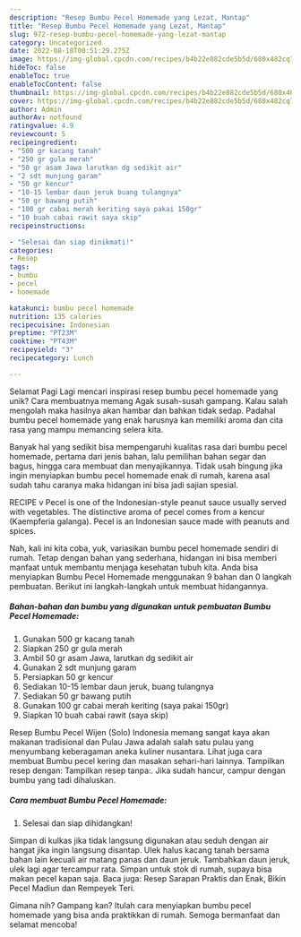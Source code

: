 ```yaml
---
description: "Resep Bumbu Pecel Homemade yang Lezat, Mantap"
title: "Resep Bumbu Pecel Homemade yang Lezat, Mantap"
slug: 972-resep-bumbu-pecel-homemade-yang-lezat-mantap
category: Uncategorized
date: 2022-08-18T00:51:29.275Z
image: https://img-global.cpcdn.com/recipes/b4b22e882cde5b5d/680x482cq70/bumbu-pecel-homemade-foto-resep-utama.jpg
hideToc: false
enableToc: true
enableTocContent: false
thumbnail: https://img-global.cpcdn.com/recipes/b4b22e882cde5b5d/680x482cq70/bumbu-pecel-homemade-foto-resep-utama.jpg
cover: https://img-global.cpcdn.com/recipes/b4b22e882cde5b5d/680x482cq70/bumbu-pecel-homemade-foto-resep-utama.jpg
author: Admin
authorAv: notfound
ratingvalue: 4.9
reviewcount: 5
recipeingredient:
- "500 gr kacang tanah"
- "250 gr gula merah"
- "50 gr asam Jawa larutkan dg sedikit air"
- "2 sdt munjung garam"
- "50 gr kencur"
- "10-15 lembar daun jeruk buang tulangnya"
- "50 gr bawang putih"
- "100 gr cabai merah keriting saya pakai 150gr"
- "10 buah cabai rawit saya skip"
recipeinstructions:

- "Selesai dan siap dinikmati!"
categories:
- Resep
tags:
- bumbu
- pecel
- homemade

katakunci: bumbu pecel homemade 
nutrition: 135 calories
recipecuisine: Indonesian
preptime: "PT23M"
cooktime: "PT43M"
recipeyield: "3"
recipecategory: Lunch

---
```



Selamat Pagi Lagi mencari inspirasi resep bumbu pecel homemade yang unik? Cara membuatnya memang Agak susah-susah gampang. Kalau salah mengolah maka hasilnya akan hambar dan bahkan tidak sedap. Padahal bumbu pecel homemade yang enak harusnya kan memiliki aroma dan cita rasa yang mampu memancing selera kita.


Banyak hal yang sedikit bisa mempengaruhi kualitas rasa dari bumbu pecel homemade, pertama dari jenis bahan, lalu pemilihan bahan segar dan bagus, hingga cara membuat dan menyajikannya. Tidak usah bingung jika ingin menyiapkan bumbu pecel homemade enak di rumah, karena asal sudah tahu caranya maka hidangan ini bisa jadi sajian spesial.

RECIPE v Pecel is one of the Indonesian-style peanut sauce usually served with vegetables. The distinctive aroma of pecel comes from a kencur (Kaempferia galanga). Pecel is an Indonesian sauce made with peanuts and spices.


Nah, kali ini kita coba, yuk, variasikan bumbu pecel homemade sendiri di rumah. Tetap dengan bahan yang sederhana, hidangan ini bisa memberi manfaat untuk membantu menjaga kesehatan tubuh kita. Anda bisa menyiapkan Bumbu Pecel Homemade menggunakan 9 bahan dan 0 langkah pembuatan. Berikut ini langkah-langkah untuk membuat hidangannya.

<!--inarticleads1-->

##### Bahan-bahan dan bumbu yang digunakan untuk pembuatan Bumbu Pecel Homemade:

1. Gunakan 500 gr kacang tanah
1. Siapkan 250 gr gula merah
1. Ambil 50 gr asam Jawa, larutkan dg sedikit air
1. Gunakan 2 sdt munjung garam
1. Persiapkan 50 gr kencur
1. Sediakan 10-15 lembar daun jeruk, buang tulangnya
1. Sediakan 50 gr bawang putih
1. Gunakan 100 gr cabai merah keriting (saya pakai 150gr)
1. Siapkan 10 buah cabai rawit (saya skip)


Resep Bumbu Pecel Wijen (Solo) Indonesia memang sangat kaya akan makanan tradisional dan Pulau Jawa adalah salah satu pulau yang menyumbang keberagaman aneka kuliner nusantara. Lihat juga cara membuat Bumbu pecel kering dan masakan sehari-hari lainnya. Tampilkan resep dengan: Tampilkan resep tanpa:. Jika sudah hancur, campur dengan bumbu yang tadi dihaluskan. 

<!--inarticleads2-->

##### Cara membuat Bumbu Pecel Homemade:


1. Selesai dan siap dihidangkan!

Simpan di kulkas jika tidak langsung digunakan atau seduh dengan air hangat jika ingin langsung disantap. Ulek halus kacang tanah bersama bahan lain kecuali air matang panas dan daun jeruk. Tambahkan daun jeruk, ulek lagi agar tercampur rata. Simpan untuk stok di rumah, supaya bisa makan pecel kapan saja. Baca juga: Resep Sarapan Praktis dan Enak, Bikin Pecel Madiun dan Rempeyek Teri. 

Gimana nih? Gampang kan? Itulah cara menyiapkan bumbu pecel homemade yang bisa anda praktikkan di rumah. Semoga bermanfaat dan selamat mencoba!

